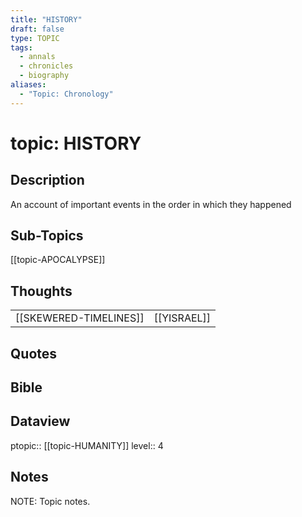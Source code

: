 ```yaml
---
title: "HISTORY"
draft: false
type: TOPIC
tags:
  - annals
  - chronicles
  - biography
aliases:
  - "Topic: Chronology"
---
```

# topic: HISTORY
## Description
An account of important events in the order in which they happened

## Sub-Topics
[[topic-APOCALYPSE]]

## Thoughts
|     |     |
| --- | --- |
| [[SKEWERED-TIMELINES]] | [[YISRAEL]] |

## Quotes

## Bible

## Dataview
ptopic:: [[topic-HUMANITY]]
level:: 4

## Notes
NOTE: Topic notes.